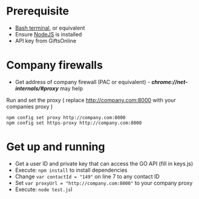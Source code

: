 # Prerequisite
* [Bash terminal](https://gitforwindows.org/), or equivalent 
* Ensure [NodeJS](https://nodejs.org/en/) is installed
* API key from GiftsOnline
# Company firewalls
* Get address of company firewall (PAC or equivalent) - ***chrome://net-internals/#proxy*** may help

Run and set the proxy  ( replace http://company.com:8000 with your companies proxy )
```
npm config set proxy http://company.com:8000
npm config set https-proxy http://company.com:8000
```
# Get up and running
- Get a user ID and private key that can access the GO API (fill in keys.js)
- Execute: `npm install` to install dependencies
- Change ```var contactId = "149"``` on line 7 to any contact ID
- Set ```var proxyUrl = "http://company.com:8000"``` to your company proxy
- Execute: `node test.js`l


